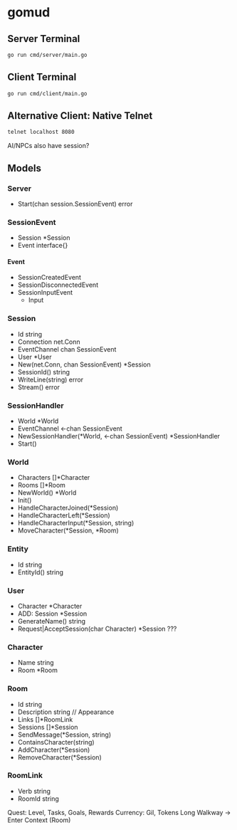 # gomud

## Server Terminal
```bash
go run cmd/server/main.go
```

## Client Terminal
```bash
go run cmd/client/main.go
```

## Alternative Client: Native Telnet 
```bash
telnet localhost 8080
```

AI/NPCs also have session?

## Models

### Server
- Start(chan session.SessionEvent) error

### SessionEvent
- Session *Session
- Event   interface{}

#### Event
- SessionCreatedEvent
- SessionDisconnectedEvent
- SessionInputEvent
  - Input

### Session
- Id            string
- Connection    net.Conn
- EventChannel  chan SessionEvent
- User          *User
- New(net.Conn, chan SessionEvent) *Session
- SessionId() string
- WriteLine(string) error
- Stream() error

### SessionHandler
- World         *World
- EventChannel  <-chan SessionEvent
- NewSessionHandler(*World, <-chan SessionEvent) *SessionHandler
- Start()

### World
- Characters        []*Character
- Rooms             []*Room
- NewWorld() *World
- Init()
- HandleCharacterJoined(*Session)
- HandleCharacterLeft(*Session)
- HandleCharacterInput(*Session, string)
- MoveCharacter(*Session, *Room)

### Entity
- Id  string
- EntityId() string

### User
- Character *Character
- ADD: Session *Session
- GenerateName() string
- Request|AcceptSession(char Character) *Session ???

### Character
- Name  string
- Room  *Room

### Room
- Id          string
- Description string // Appearance
- Links       []*RoomLink
- Sessions    []*Session
- SendMessage(*Session, string)
- ContainsCharacter(string)
- AddCharacter(*Session)
- RemoveCharacter(*Session)

### RoomLink
- Verb    string
- RoomId  string

Quest: Level, Tasks, Goals, Rewards
Currency: Gil, Tokens
Long Walkway -> Enter Context (Room)
